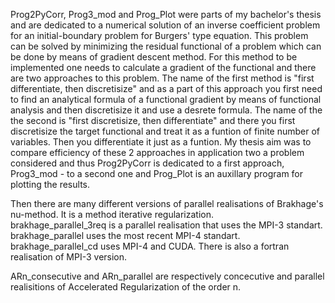 Prog2PyCorr, Prog3_mod and Prog_Plot were parts of my bachelor's thesis and are dedicated to a numerical solution of an inverse coefficient problem for an initial-boundary problem for Burgers' type equation. 
This problem can be solved by minimizing the residual functional of a problem which can be done by means of gradient descent method. 
For this method to be implemented one needs to calculate a gradient of the functional and there are two approaches to this problem.
The name of the first method is "first differentiate, then discretisize" and as a part of this approach you first need to find an analytical formula of a functional gradient by means of functional analysis and then discretisize it and use a desrete formula.
The name of the the second is "first discretisize, then differentiate" and there you first discretisize the target functional and treat it as a funtion of finite number of variables. Then you differentiate it just as a funtion.
My thesis aim was to compare efficiency of these 2 approaches in application two a problem considered and thus Prog2PyCorr is dedicated to a first approach, Prog3_mod - to a second one and Prog_Plot is an auxillary program for plotting the results.

Then there are many different versions of parallel realisations of Brakhage's nu-method. It is a method iterative regularization.  
brakhage_parallel_3req is a parallel realisation that uses the MPI-3 standart. 
brakhage_parallel uses the most recent MPI-4 standart.
brakhage_parallel_cd uses MPI-4 and CUDA.
There is also a fortran realisation of MPI-3 version.

ARn_consecutive and ARn_parallel are respectively concecutive and parallel realisitions of Accelerated Regularization of the order n.
